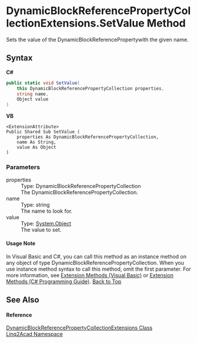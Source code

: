 # DynamicBlockReferencePropertyCollectionExtensions.SetValue Method 
 

Sets the value of the DynamicBlockReferencePropertywith the given name.

## Syntax

**C#**<br />
``` C#
public static void SetValue(
	this DynamicBlockReferencePropertyCollection properties,
	string name,
	Object value
)
```

**VB**<br />
``` VB
<ExtensionAttribute>
Public Shared Sub SetValue ( 
	properties As DynamicBlockReferencePropertyCollection,
	name As String,
	value As Object
)
```


### Parameters
<dl><dt>properties</dt><dd>Type: DynamicBlockReferencePropertyCollection<br />The DynamicBlockReferencePropertyCollection.</dd><dt>name</dt><dd>Type: string<br />The name to look for.</dd><dt>value</dt><dd>Type: <a href="https://docs.microsoft.com/dotnet/api/system.object" target="_blank" rel="noopener noreferrer">System.Object</a><br />The value to set.</dd></dl>

#### Usage Note
In Visual Basic and C#, you can call this method as an instance method on any object of type DynamicBlockReferencePropertyCollection. When you use instance method syntax to call this method, omit the first parameter. For more information, see <a href="https://docs.microsoft.com/dotnet/visual-basic/programming-guide/language-features/procedures/extension-methods" target="_blank" rel="noopener noreferrer">Extension Methods (Visual Basic)</a> or <a href="https://docs.microsoft.com/dotnet/csharp/programming-guide/classes-and-structs/extension-methods" target="_blank" rel="noopener noreferrer">Extension Methods (C# Programming Guide)</a>.
<a href="#DynamicBlockReferencePropertyCollectionExtensionsSetValue-Method">Back to Top</a>

## See Also


#### Reference
<a href="T_Linq2Acad_DynamicBlockReferencePropertyCollectionExtensions.md#DynamicBlockReferencePropertyCollectionExtensions-Class">DynamicBlockReferencePropertyCollectionExtensions Class</a><br /><a href="N_Linq2Acad.md#Linq2Acad-Namespace">Linq2Acad Namespace</a><br />
